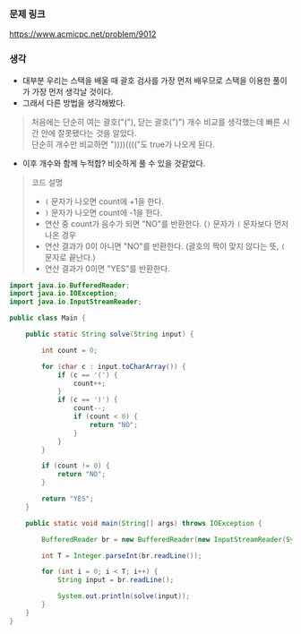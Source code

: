 ### 문제 링크

https://www.acmicpc.net/problem/9012

### 생각
- 대부분 우리는 스택을 배울 때 괄호 검사를 가장 먼저 배우므로 스택을 이용한 풀이가 가장 먼저 생각날 것이다.
- 그래서 다른 방법을 생각해봤다.

> 처음에는 단순히 여는 괄호("("), 닫는 괄호(")") 개수 비교를 생각했는데 빠른 시간 안에 잘못됐다는 것을 알았다.  
> 단순히 개수만 비교하면 "))))(((("도 true가 나오게 된다.

- 이후 개수와 함께 누적합? 비슷하게 풀 수 있을 것같았다.

> 코드 설명
> - `(` 문자가 나오면 count에 +1을 한다.
> - `)` 문자가 나오면 count에 -1을 한다.
> - 연산 중 count가 음수가 되면 "NO"를 반환한다. (`)` 문자가 `(` 문자보다 먼저 나온 경우
> - 연산 결과가 0이 아니면 "NO"를 반환한다. (괄호의 짝이 맞지 않다는 뜻, `(` 문자로 끝난다.)
> - 연산 결과가 0이면 "YES"를 반환한다.
>
```java
import java.io.BufferedReader;
import java.io.IOException;
import java.io.InputStreamReader;

public class Main {

    public static String solve(String input) {

        int count = 0;

        for (char c : input.toCharArray()) {
            if (c == '(') {
                count++;
            }
            if (c == ')') {
                count--;
                if (count < 0) {
                    return "NO";
                }
            }
        }

        if (count != 0) {
            return "NO";
        }

        return "YES";
    }

    public static void main(String[] args) throws IOException {

        BufferedReader br = new BufferedReader(new InputStreamReader(System.in));

        int T = Integer.parseInt(br.readLine());

        for (int i = 0; i < T; i++) {
            String input = br.readLine();

            System.out.println(solve(input));
        }
    }
}
```